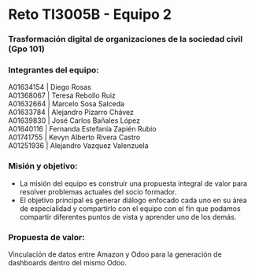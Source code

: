 # Reto TI3005B - Equipo 2

### Trasformación digital de organizaciones de la sociedad civil (Gpo 101)

### Integrantes del equipo: <br />
A01634154 | Diego Rosas <br />
A01368067 | Teresa Rebollo Ruiz  <br />
A01632664 | Marcelo Sosa Salceda  <br />
A01633784 | Alejandro Pizarro Chávez  <br />
A01639830 | José Carlos Bañales López <br />
A01640116 | Fernanda Estefanía Zapién Rubio  <br />
A01741755 | Kevyn Alberto Rivera Castro <br />
A01251936 | Alejandro Vazquez Valenzuela


### Misión y objetivo: <br />
- La misión del equipo es construir una propuesta integral de valor para resolver problemas actuales del socio formador.
- El objetivo principal es generar diálogo enfocado cada uno en su área de especialidad y compartirlo con el equipo con el fin que podamos compartir diferentes puntos de vista y aprender uno de los demás.


### Propuesta de valor: <br />
Vinculación de datos entre Amazon y Odoo para la generación de dashboards dentro del mismo Odoo.
